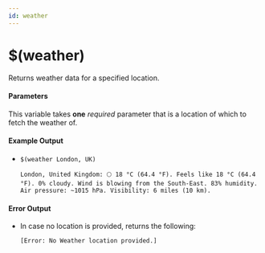 ```yaml
---
id: weather
---
```


# $(weather)

Returns weather data for a specified location.

#### Parameters

This variable takes **one** *required* parameter that is a location of which to fetch the weather of.

#### Example Output

* `$(weather London, UK)`

    ```
    London, United Kingdom: 🌕 18 °C (64.4 °F). Feels like 18 °C (64.4 °F). 0% cloudy. Wind is blowing from the South-East. 83% humidity. Air pressure: ~1015 hPa. Visibility: 6 miles (10 km). 
    ```

#### Error Output

* In case no location is provided, returns the following:

    ```
    [Error: No Weather location provided.]
    ```
